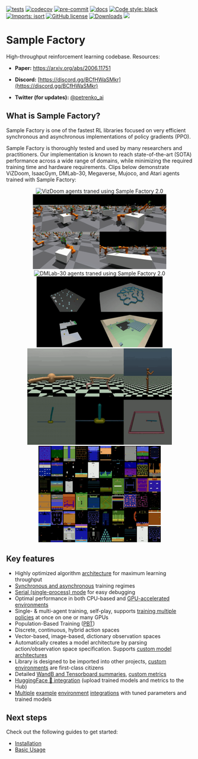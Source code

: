[![tests](https://github.com/alex-petrenko/sample-factory/actions/workflows/test-ci.yml/badge.svg?branch=master)](https://github.com/alex-petrenko/sample-factory/actions/workflows/test-ci.yml)
[![codecov](https://codecov.io/gh/alex-petrenko/sample-factory/branch/master/graph/badge.svg?token=9EHMIU5WYV)](https://codecov.io/gh/alex-petrenko/sample-factory)
[![pre-commit](https://github.com/alex-petrenko/sample-factory/actions/workflows/pre-commit.yml/badge.svg?branch=master)](https://github.com/alex-petrenko/sample-factory/actions/workflows/pre-commit.yml)
[![docs](https://github.com/alex-petrenko/sample-factory/actions/workflows/docs.yml/badge.svg)](https://samplefactory.dev)
[![Code style: black](https://img.shields.io/badge/code%20style-black-000000.svg)](https://github.com/psf/black)
[![Imports: isort](https://img.shields.io/badge/%20imports-isort-%231674b1?style=flat&labelColor=ef8336)](https://pycqa.github.io/isort/)
[![GitHub license](https://img.shields.io/badge/license-MIT-blue.svg)](https://github.com/alex-petrenko/sample-factory/blob/master/LICENSE)
[![Downloads](https://pepy.tech/badge/sample-factory)](https://pepy.tech/project/sample-factory)
[<img src="https://img.shields.io/discord/987232982798598164?label=discord">](https://discord.gg/BCfHWaSMkr)
<!-- [![pre-commit.ci status](https://results.pre-commit.ci/badge/github/wmFrank/sample-factory/master.svg)](https://results.pre-commit.ci/latest/github/wmFrank/sample-factory/master)-->
<!-- [![wakatime](https://wakatime.com/badge/github/alex-petrenko/sample-factory.svg)](https://wakatime.com/badge/github/alex-petrenko/sample-factory)-->


# Sample Factory

High-throughput reinforcement learning codebase. Resources:

* **Paper:** https://arxiv.org/abs/2006.11751

* **Discord:** [https://discord.gg/BCfHWaSMkr](https://discord.gg/BCfHWaSMkr)

* **Twitter (for updates):** [@petrenko_ai](https://twitter.com/petrenko_ai)

[//]: # (* **Talk &#40;circa 2021&#41;:** https://youtu.be/lLG17LKKSZc)

## What is Sample Factory?

Sample Factory is one of the fastest RL libraries focused on very efficient synchronous and asynchronous implementations of policy gradients (PPO). 

Sample Factory is thoroughly tested and used by many researchers and practitioners.
Our implementation is known to reach state-of-the-art (SOTA) performance across a wide range of domains, while minimizing the required training time and hardware requirements.
Clips below demonstrate ViZDoom, IsaacGym, DMLab-30, Megaverse, Mujoco, and Atari agents trained with Sample Factory:

<p align="middle">
<img src="https://github.com/alex-petrenko/sf_assets/blob/main/gifs/vizdoom.gif?raw=true" width="360" alt="VizDoom agents traned using Sample Factory 2.0">
<img src="https://github.com/alex-petrenko/sf_assets/blob/main/gifs/isaac.gif?raw=true" width="360" alt="IsaacGym agents traned using Sample Factory 2.0">
<br/>
<img src="https://github.com/alex-petrenko/sf_assets/blob/main/gifs/dmlab.gif?raw=true" width="380" alt="DMLab-30 agents traned using Sample Factory 2.0">
<img src="https://github.com/alex-petrenko/sf_assets/blob/main/gifs/megaverse.gif?raw=true" width="340" alt="Megaverse agents traned using Sample Factory 2.0">
<br/>
<img src="https://github.com/alex-petrenko/sf_assets/blob/main/gifs/mujoco.gif?raw=true" width="390" alt="Mujoco agents traned using Sample Factory 2.0">
<img src="https://github.com/alex-petrenko/sf_assets/blob/main/gifs/atari.gif?raw=true" width="330" alt="Atari agents traned using Sample Factory 2.0">
</p>

## Key features

* Highly optimized algorithm [architecture](06-architecture/overview.md) for maximum learning throughput
* [Synchronous and asynchronous](07-advanced-topics/sync-async.md) training regimes
* [Serial (single-process) mode](07-advanced-topics/serial-mode.md) for easy debugging
* Optimal performance in both CPU-based and [GPU-accelerated environments](09-environment-integrations/isaacgym.md)
* Single- & multi-agent training, self-play, supports [training multiple policies](07-advanced-topics/multi-policy-training.md) at once on one or many GPUs
* Population-Based Training ([PBT](07-advanced-topics/pbt.md))
* Discrete, continuous, hybrid action spaces
* Vector-based, image-based, dictionary observation spaces
* Automatically creates a model architecture by parsing action/observation space specification. Supports [custom model architectures](03-customization/custom-models.md)
* Library is designed to be imported into other projects, [custom environments](03-customization/custom-environments.md) are first-class citizens
* Detailed [WandB and Tensorboard summaries](05-monitoring/metrics-reference.md), [custom metrics](05-monitoring/custom-metrics.md)
* [HuggingFace 🤗 integration](10-huggingface/huggingface.md) (upload trained models and metrics to the Hub)
* [Multiple](09-environment-integrations/mujoco.md) [example](09-environment-integrations/atari.md) [environment](09-environment-integrations/vizdoom.md) [integrations](09-environment-integrations/dmlab.md) with tuned parameters and trained models

## Next steps

Check out the following guides to get started:

* [Installation](01-get-started/installation.md)
* [Basic Usage](01-get-started/basic-usage.md)